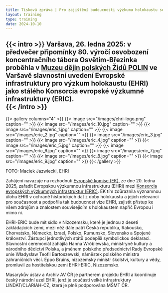 ```yaml
---
title: Tisková zpráva | Pro zajištění budoucnosti výzkumu holokaustu se EHRI stává ERIC 
layout: training
type: training
date: 2024-10-10
---
```


{{< intro >}}
Varšava, 26. ledna 2025: v předvečer připomínky 80. výročí osvobození koncentračního tábora Osvětim-Březinka proběhla v [Muzeu dějin polských Židů POLIN](https://polin.pl/pl) ve Varšavě slavnostní uvedení Evropské infrastruktury pro výzkum holokaustu (EHRI) jako stálého Konsorcia evropské výzkumné infrastruktury (ERIC).  
{{< /intro >}}
---

{{< gallery columns="4" >}}
{{< image src="/images/ehri-logo.png" caption="" >}}
{{< image src="/images/eric_10.jpg" caption="" >}}
{{< image src="/images/eric_1.jpg" caption="" >}}
{{< image src="/images/eric_2.jpg" caption="" >}}
{{< image src="/images/eric_3.jpg" caption="" >}}
{{< image src="/images/eric_4.jpg" caption="" >}}
{{< image src="/images/eric_5.jpg" caption="" >}}
{{< image src="/images/eric_6.jpg" caption="" >}}
{{< image src="/images/eric_7.jpg" caption="" >}}
{{< image src="/images/eric_8.jpg" caption="" >}}
{{< image src="/images/eric_9.jpg" caption="" >}}
{{< /gallery >}}

FOTO: Maciek Jazwiecki, EHRI

Zahájení navazuje na rozhodnutí [Evropské komise (EK)](https://research-and-innovation.ec.europa.eu/news/all-research-and-innovation-news/european-holocaust-research-infrastructure-becomes-30th-eu-recognised-research-consortium-major-2025-01-20_en), ze dne 20. ledna 2025, zařadit Evropskou výzkumnou infrastrukturu (EHRI) mezi [Konsorcia evropských výzkumných infrastruktur (ERIC)](https://www.eric-forum.eu/). EK tím zdůraznila významnou úlohu EHRI v ochraně historických dat z doby holokaustu a jejich relevanci pro současnost a podpořila tak budoucnost vize EHRI, zajistit přístup ke všem zdrojům a znalostem souvisejícím s holokaustem napříč Evropou i mimo ni.

EHRI-ERIC bude mít sídlo v Nizozemsku, které je jednou z deseti zakládajících zemí, mezi něž dále patří Česká republika, Rakousko, Chorvatsko, Německo, Izrael, Polsko, Rumunsko, Slovensko a Spojené království. Zástupci jednotlivých států podepíší symbolickou deklaraci. Slavnostní ceremoniál zahájila Hanna Wróblewska, ministryně kultury a národního dědictví Polska, a jménem polského předsednictví Rady Evropské unie Władysław Teofil Bartoszewski, náměstek polského ministra zahraničních věcí. Eppo Bruins, nizozemský ministr školství, kultury a vědy, promluvil za hostitelskou zemi EHRI-ERIC, Nizozemsko.

Masarykův ústav a Archiv AV ČR je partnerem projektu EHRI a koordinuje český národní uzel EHRI, jenž je součástí velké infrastruktury LINDAT/CLARIAH-CZ, která je plně podporována MŠMT ČR.
